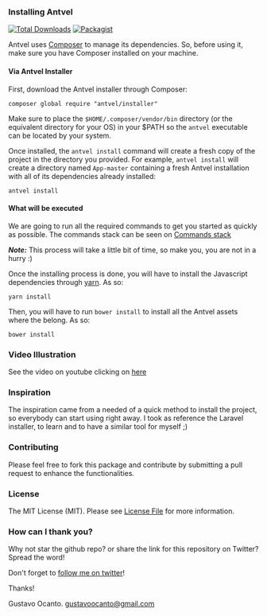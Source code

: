 ### Installing Antvel

[![Total Downloads](https://img.shields.io/packagist/dt/antvel/Installer.svg?style=flat-square)](https://img.shields.io/packagist/dt/antvel/Installer.svg?style=flat-square)
[![Packagist](https://img.shields.io/packagist/v/antvel/Installer.svg?style=flat-square)](https://github.com/ant-vel/Shop)

Antvel uses [Composer](https://getcomposer.org) to manage its dependencies. So, before using it, make sure you have Composer installed on your machine.

#### Via Antvel Installer

First, download the Antvel installer through Composer:

    composer global require "antvel/installer"

Make sure to place the `$HOME/.composer/vendor/bin` directory (or the equivalent directory for your OS) in your $PATH so the `antvel` executable can be located by your system.

Once installed, the `antvel install` command will create a fresh copy of the project in the directory you provided. For example, `antvel install` will create a directory named `App-master` containing a fresh Antvel installation with all of its dependencies already installed:

    antvel install
    

#### What will be executed

We are going to run all the required commands to get you started as quickly as possible. The commands stack can be seen on <a href="https://github.com/ant-vel/Installer/blob/master/src/Installer.php#L164">Commands stack</a>

***Note:*** This process will take a little bit of time, so make you, you are not in a hurry :)

Once the installing process is done, you will have to install the Javascript dependencies through <a href="https://github.com/yarnpkg/yarn" target="_blank">yarn</a>. As so:

```
yarn install
```

Then, you will have to run ```bower install``` to install all the Antvel assets where the belong. As so:

```
bower install
```


### Video Illustration

See the video on youtube clicking on <a href="https://youtu.be/YR-PgotQhdQ" _target="blank">here</a>


### Inspiration

The inspiration came from a needed of a quick method to install the project, so everybody can start using right away. I took as reference the Laravel installer, to learn and to have a similar tool for myself ;)


### Contributing

Please feel free to fork this package and contribute by submitting a pull request to enhance the functionalities.


### License

The MIT License (MIT). Please see [License File](LICENSE.md) for more information.


### How can I thank you?
Why not star the github repo? or share the link for this repository on Twitter? Spread the word!


Don't forget to [follow me on twitter](https://twitter.com/gocanto)!

Thanks!

Gustavo Ocanto.
gustavoocanto@gmail.com
